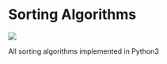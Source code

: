 # Sorting Algorithms
<img src="https://travis-ci.com/terror/Sorting-Algorithms.svg?branch=master"/>  

All sorting algorithms implemented in Python3
